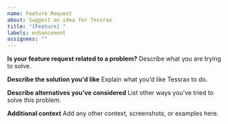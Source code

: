 ```yaml
---
name: Feature Request
about: Suggest an idea for Tessrax
title: "[Feature] "
labels: enhancement
assignees: ""
---
```


**Is your feature request related to a problem?**
Describe what you are trying to solve.

**Describe the solution you'd like**
Explain what you’d like Tessrax to do.

**Describe alternatives you’ve considered**
List other ways you’ve tried to solve this problem.

**Additional context**
Add any other context, screenshots, or examples here.
